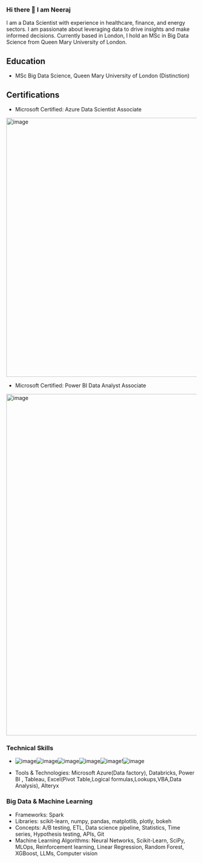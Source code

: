 ### Hi there 👋 I am Neeraj
I am a Data Scientist with experience in healthcare, finance, and energy sectors. I am passionate about leveraging data to drive insights and make informed decisions. Currently based in London, I hold an MSc in Big Data Science from Queen Mary University of London.

## Education

- MSc Big Data Science, Queen Mary University of London (Distinction)

## Certifications

- Microsoft Certified: Azure Data Scientist Associate
<img width="685" alt="image" src="https://github.com/GitWithNeeraj/GitWithNeeraj/assets/84373485/5de1a5c9-6e84-4784-b132-eb2a402778e8">

- Microsoft Certified: Power BI Data Analyst Associate
<img width="903" alt="image" src="https://github.com/GitWithNeeraj/GitWithNeeraj/assets/84373485/32968e39-cd41-47a5-8895-16021d3bca96">

### Technical Skills

- ![image](https://github.com/GitWithNeeraj/GitWithNeeraj/assets/84373485/a616b284-e401-40b3-9b6d-dbcaec633ed1)![image](https://github.com/GitWithNeeraj/GitWithNeeraj/assets/84373485/0c6e39af-65d9-4fa4-a961-50e0208a2dac)![image](https://github.com/GitWithNeeraj/GitWithNeeraj/assets/84373485/884cb00f-e15a-4bb8-9d89-cda7ba0b4555)![image](https://github.com/GitWithNeeraj/GitWithNeeraj/assets/84373485/ea4924f6-263d-44a3-bac0-cd97d0ec9f50)![image](https://github.com/GitWithNeeraj/GitWithNeeraj/assets/84373485/62d57ac1-fd74-49e3-9519-601551a3d709)!![image](https://github.com/GitWithNeeraj/GitWithNeeraj/assets/84373485/60abf8cc-1082-46d4-af91-80a47ae870f8)










- Tools & Technologies: Microsoft Azure(Data factory), Databricks, Power BI , Tableau, Excel(Pivot Table,Logical formulas,Lookups,VBA,Data Analysis), Alteryx

### Big Data & Machine Learning

- Frameworks: Spark
- Libraries: scikit-learn, numpy, pandas, matplotlib, plotly, bokeh
- Concepts: A/B testing, ETL, Data science pipeline, Statistics, Time series, Hypothesis testing, APIs, Git
- Machine Learning Algorithms: Neural Networks, Scikit-Learn, SciPy, MLOps, Reinforcement learning, Linear Regression, Random Forest, XGBoost, LLMs, Computer vision

<!--
**GitWithNeeraj/GitWithNeeraj** is a ✨ _special_ ✨ repository because its `README.md` (this file) appears on your GitHub profile.

Here are some ideas to get you started:

- 🔭 I’m currently working on ...
- 🌱 I’m currently learning ...
- 👯 I’m looking to collaborate on ...
- 🤔 I’m looking for help with ...
- 💬 Ask me about ...
- 📫 How to reach me: ...
- 😄 Pronouns: ...
- ⚡ Fun fact: ...
-->

